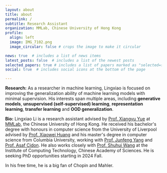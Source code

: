 ```yaml
---
layout: about
title: about
permalink: /
subtitle: Research Assistant
organization: MMLab, Chinese University of Hong Kong
profile:
  align: left
  image: IMG_7102.png
  image_circular: false # crops the image to make it circular

news: true  # includes a list of news items
latest_posts: false  # includes a list of the newest posts
selected_papers: true # includes a list of papers marked as "selected={true}"
social: true  # includes social icons at the bottom of the page

---
```

**Research:** As a researcher in machine learning, Lingxiao is focused on improving the generalization ability of machine learning models with minimal supervision. His interests span multiple areas, including **generative models**, **unsupervised (self-supervised) learning**, **representation learning**, **transfer learning** and **OOD generalization**.

**Bio:** Lingxiao Li is a research assistant advised by [Prof. Xiangyu Yue](https://people.eecs.berkeley.edu/~xyyue/) at [MMLab](https://mmlab.ie.cuhk.edu.hk/index.html), the Chinese University of Hong Kong. He received his bachelor's degree with honours in computer science from the University of Liverpool advised by [Prof. Xiaowei Huang](https://cgi.csc.liv.ac.uk/~xiaowei/) and his master's degree in computer science from Columbia University, working with [Prof. Junfeng Yang](http://www.cs.columbia.edu/~junfeng/) and [Prof. Asaf Cidon](https://www.asafcidon.com/). He also works closely with [Prof. Shuhui Wang](https://people.ucas.edu.cn/~wangshuhui?language=en) at the Institute of Computing Technology, Chinese Academy of Sciences. He is seeking PhD opportunities starting in 2024 Fall.

In his free time, he is a big fan of Chopin and Mahler.
